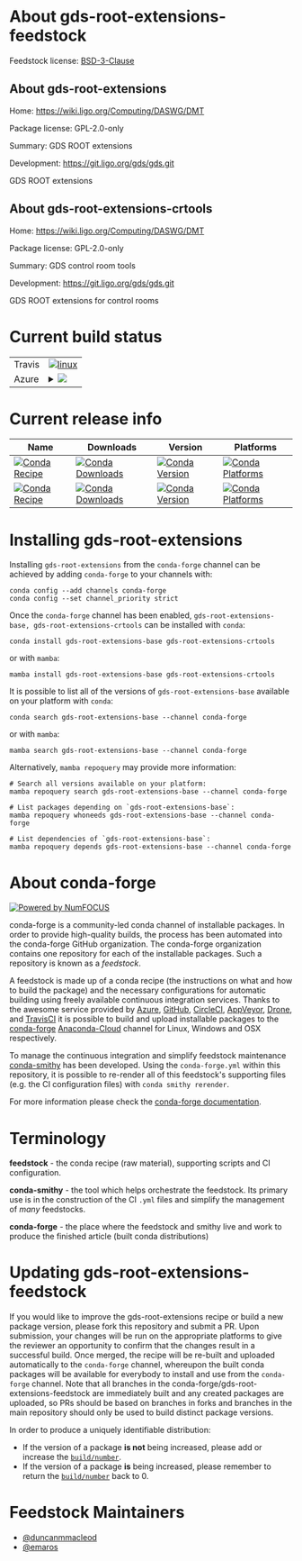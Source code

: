 About gds-root-extensions-feedstock
===================================

Feedstock license: [BSD-3-Clause](https://github.com/conda-forge/gds-root-extensions-feedstock/blob/main/LICENSE.txt)

About gds-root-extensions
-------------------------

Home: https://wiki.ligo.org/Computing/DASWG/DMT

Package license: GPL-2.0-only

Summary: GDS ROOT extensions

Development: https://git.ligo.org/gds/gds.git

GDS ROOT extensions

About gds-root-extensions-crtools
---------------------------------

Home: https://wiki.ligo.org/Computing/DASWG/DMT

Package license: GPL-2.0-only

Summary: GDS control room tools

Development: https://git.ligo.org/gds/gds.git

GDS ROOT extensions for control rooms


Current build status
====================


<table><tr>
    <td>Travis</td>
    <td>
      <a href="https://app.travis-ci.com/conda-forge/gds-root-extensions-feedstock">
        <img alt="linux" src="https://img.shields.io/travis/com/conda-forge/gds-root-extensions-feedstock/main.svg?label=Linux">
      </a>
    </td>
  </tr>
    
  <tr>
    <td>Azure</td>
    <td>
      <details>
        <summary>
          <a href="https://dev.azure.com/conda-forge/feedstock-builds/_build/latest?definitionId=12949&branchName=main">
            <img src="https://dev.azure.com/conda-forge/feedstock-builds/_apis/build/status/gds-root-extensions-feedstock?branchName=main">
          </a>
        </summary>
        <table>
          <thead><tr><th>Variant</th><th>Status</th></tr></thead>
          <tbody><tr>
              <td>linux_64</td>
              <td>
                <a href="https://dev.azure.com/conda-forge/feedstock-builds/_build/latest?definitionId=12949&branchName=main">
                  <img src="https://dev.azure.com/conda-forge/feedstock-builds/_apis/build/status/gds-root-extensions-feedstock?branchName=main&jobName=linux&configuration=linux%20linux_64_" alt="variant">
                </a>
              </td>
            </tr><tr>
              <td>linux_aarch64</td>
              <td>
                <a href="https://dev.azure.com/conda-forge/feedstock-builds/_build/latest?definitionId=12949&branchName=main">
                  <img src="https://dev.azure.com/conda-forge/feedstock-builds/_apis/build/status/gds-root-extensions-feedstock?branchName=main&jobName=linux&configuration=linux%20linux_aarch64_" alt="variant">
                </a>
              </td>
            </tr><tr>
              <td>osx_64</td>
              <td>
                <a href="https://dev.azure.com/conda-forge/feedstock-builds/_build/latest?definitionId=12949&branchName=main">
                  <img src="https://dev.azure.com/conda-forge/feedstock-builds/_apis/build/status/gds-root-extensions-feedstock?branchName=main&jobName=osx&configuration=osx%20osx_64_" alt="variant">
                </a>
              </td>
            </tr><tr>
              <td>osx_arm64</td>
              <td>
                <a href="https://dev.azure.com/conda-forge/feedstock-builds/_build/latest?definitionId=12949&branchName=main">
                  <img src="https://dev.azure.com/conda-forge/feedstock-builds/_apis/build/status/gds-root-extensions-feedstock?branchName=main&jobName=osx&configuration=osx%20osx_arm64_" alt="variant">
                </a>
              </td>
            </tr>
          </tbody>
        </table>
      </details>
    </td>
  </tr>
</table>

Current release info
====================

| Name | Downloads | Version | Platforms |
| --- | --- | --- | --- |
| [![Conda Recipe](https://img.shields.io/badge/recipe-gds--root--extensions--base-green.svg)](https://anaconda.org/conda-forge/gds-root-extensions-base) | [![Conda Downloads](https://img.shields.io/conda/dn/conda-forge/gds-root-extensions-base.svg)](https://anaconda.org/conda-forge/gds-root-extensions-base) | [![Conda Version](https://img.shields.io/conda/vn/conda-forge/gds-root-extensions-base.svg)](https://anaconda.org/conda-forge/gds-root-extensions-base) | [![Conda Platforms](https://img.shields.io/conda/pn/conda-forge/gds-root-extensions-base.svg)](https://anaconda.org/conda-forge/gds-root-extensions-base) |
| [![Conda Recipe](https://img.shields.io/badge/recipe-gds--root--extensions--crtools-green.svg)](https://anaconda.org/conda-forge/gds-root-extensions-crtools) | [![Conda Downloads](https://img.shields.io/conda/dn/conda-forge/gds-root-extensions-crtools.svg)](https://anaconda.org/conda-forge/gds-root-extensions-crtools) | [![Conda Version](https://img.shields.io/conda/vn/conda-forge/gds-root-extensions-crtools.svg)](https://anaconda.org/conda-forge/gds-root-extensions-crtools) | [![Conda Platforms](https://img.shields.io/conda/pn/conda-forge/gds-root-extensions-crtools.svg)](https://anaconda.org/conda-forge/gds-root-extensions-crtools) |

Installing gds-root-extensions
==============================

Installing `gds-root-extensions` from the `conda-forge` channel can be achieved by adding `conda-forge` to your channels with:

```
conda config --add channels conda-forge
conda config --set channel_priority strict
```

Once the `conda-forge` channel has been enabled, `gds-root-extensions-base, gds-root-extensions-crtools` can be installed with `conda`:

```
conda install gds-root-extensions-base gds-root-extensions-crtools
```

or with `mamba`:

```
mamba install gds-root-extensions-base gds-root-extensions-crtools
```

It is possible to list all of the versions of `gds-root-extensions-base` available on your platform with `conda`:

```
conda search gds-root-extensions-base --channel conda-forge
```

or with `mamba`:

```
mamba search gds-root-extensions-base --channel conda-forge
```

Alternatively, `mamba repoquery` may provide more information:

```
# Search all versions available on your platform:
mamba repoquery search gds-root-extensions-base --channel conda-forge

# List packages depending on `gds-root-extensions-base`:
mamba repoquery whoneeds gds-root-extensions-base --channel conda-forge

# List dependencies of `gds-root-extensions-base`:
mamba repoquery depends gds-root-extensions-base --channel conda-forge
```


About conda-forge
=================

[![Powered by
NumFOCUS](https://img.shields.io/badge/powered%20by-NumFOCUS-orange.svg?style=flat&colorA=E1523D&colorB=007D8A)](https://numfocus.org)

conda-forge is a community-led conda channel of installable packages.
In order to provide high-quality builds, the process has been automated into the
conda-forge GitHub organization. The conda-forge organization contains one repository
for each of the installable packages. Such a repository is known as a *feedstock*.

A feedstock is made up of a conda recipe (the instructions on what and how to build
the package) and the necessary configurations for automatic building using freely
available continuous integration services. Thanks to the awesome service provided by
[Azure](https://azure.microsoft.com/en-us/services/devops/), [GitHub](https://github.com/),
[CircleCI](https://circleci.com/), [AppVeyor](https://www.appveyor.com/),
[Drone](https://cloud.drone.io/welcome), and [TravisCI](https://travis-ci.com/)
it is possible to build and upload installable packages to the
[conda-forge](https://anaconda.org/conda-forge) [Anaconda-Cloud](https://anaconda.org/)
channel for Linux, Windows and OSX respectively.

To manage the continuous integration and simplify feedstock maintenance
[conda-smithy](https://github.com/conda-forge/conda-smithy) has been developed.
Using the ``conda-forge.yml`` within this repository, it is possible to re-render all of
this feedstock's supporting files (e.g. the CI configuration files) with ``conda smithy rerender``.

For more information please check the [conda-forge documentation](https://conda-forge.org/docs/).

Terminology
===========

**feedstock** - the conda recipe (raw material), supporting scripts and CI configuration.

**conda-smithy** - the tool which helps orchestrate the feedstock.
                   Its primary use is in the construction of the CI ``.yml`` files
                   and simplify the management of *many* feedstocks.

**conda-forge** - the place where the feedstock and smithy live and work to
                  produce the finished article (built conda distributions)


Updating gds-root-extensions-feedstock
======================================

If you would like to improve the gds-root-extensions recipe or build a new
package version, please fork this repository and submit a PR. Upon submission,
your changes will be run on the appropriate platforms to give the reviewer an
opportunity to confirm that the changes result in a successful build. Once
merged, the recipe will be re-built and uploaded automatically to the
`conda-forge` channel, whereupon the built conda packages will be available for
everybody to install and use from the `conda-forge` channel.
Note that all branches in the conda-forge/gds-root-extensions-feedstock are
immediately built and any created packages are uploaded, so PRs should be based
on branches in forks and branches in the main repository should only be used to
build distinct package versions.

In order to produce a uniquely identifiable distribution:
 * If the version of a package **is not** being increased, please add or increase
   the [``build/number``](https://docs.conda.io/projects/conda-build/en/latest/resources/define-metadata.html#build-number-and-string).
 * If the version of a package **is** being increased, please remember to return
   the [``build/number``](https://docs.conda.io/projects/conda-build/en/latest/resources/define-metadata.html#build-number-and-string)
   back to 0.

Feedstock Maintainers
=====================

* [@duncanmmacleod](https://github.com/duncanmmacleod/)
* [@emaros](https://github.com/emaros/)

